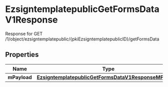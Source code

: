 

# EzsigntemplatepublicGetFormsDataV1Response

Response for GET /1/object/ezsigntemplatepublic/{pkiEzsigntemplatepublicID}/getFormsData

## Properties

| Name | Type | Description | Notes |
|------------ | ------------- | ------------- | -------------|
|**mPayload** | [**EzsigntemplatepublicGetFormsDataV1ResponseMPayload**](EzsigntemplatepublicGetFormsDataV1ResponseMPayload.md) |  |  |



